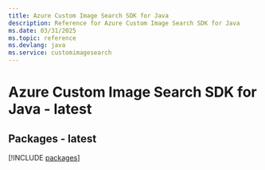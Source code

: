 ```yaml
---
title: Azure Custom Image Search SDK for Java
description: Reference for Azure Custom Image Search SDK for Java
ms.date: 03/31/2025
ms.topic: reference
ms.devlang: java
ms.service: customimagesearch
---
```

# Azure Custom Image Search SDK for Java - latest
## Packages - latest
[!INCLUDE [packages](custom-image-search-index.md)]